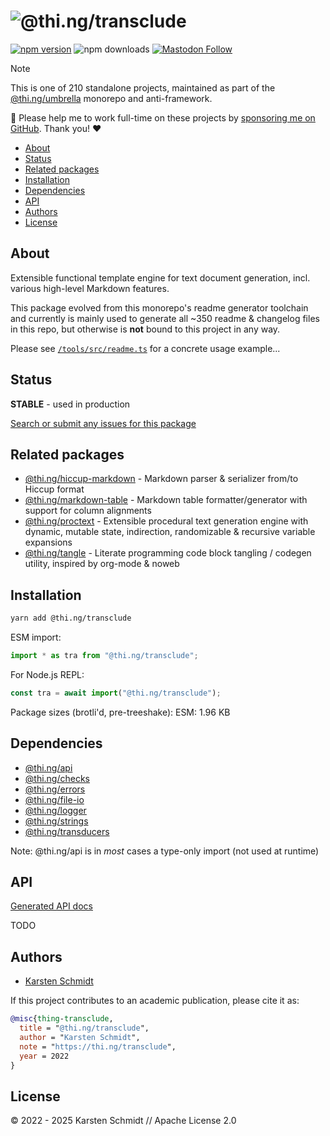 <!-- This file is generated - DO NOT EDIT! -->
<!-- Please see: https://github.com/thi-ng/umbrella/blob/develop/CONTRIBUTING.md#changes-to-readme-files -->
# ![@thi.ng/transclude](https://raw.githubusercontent.com/thi-ng/umbrella/develop/assets/banners/thing-transclude.svg?652d2a29)

[![npm version](https://img.shields.io/npm/v/@thi.ng/transclude.svg)](https://www.npmjs.com/package/@thi.ng/transclude)
![npm downloads](https://img.shields.io/npm/dm/@thi.ng/transclude.svg)
[![Mastodon Follow](https://img.shields.io/mastodon/follow/109331703950160316?domain=https%3A%2F%2Fmastodon.thi.ng&style=social)](https://mastodon.thi.ng/@toxi)

> [!NOTE]
> This is one of 210 standalone projects, maintained as part
> of the [@thi.ng/umbrella](https://github.com/thi-ng/umbrella/) monorepo
> and anti-framework.
>
> 🚀 Please help me to work full-time on these projects by [sponsoring me on
> GitHub](https://github.com/sponsors/postspectacular). Thank you! ❤️

- [About](#about)
- [Status](#status)
- [Related packages](#related-packages)
- [Installation](#installation)
- [Dependencies](#dependencies)
- [API](#api)
- [Authors](#authors)
- [License](#license)

## About

Extensible functional template engine for text document generation, incl. various high-level Markdown features.

This package evolved from this monorepo's readme generator toolchain and
currently is mainly used to generate all ~350 readme & changelog files in this
repo, but otherwise is **not** bound to this project in any way.

Please see
[`/tools/src/readme.ts`](https://github.com/thi-ng/umbrella/blob/develop/tools/src/readme.ts)
for a concrete usage example...

## Status

**STABLE** - used in production

[Search or submit any issues for this package](https://github.com/thi-ng/umbrella/issues?q=%5Btransclude%5D+in%3Atitle)

## Related packages

- [@thi.ng/hiccup-markdown](https://github.com/thi-ng/umbrella/tree/develop/packages/hiccup-markdown) - Markdown parser & serializer from/to Hiccup format
- [@thi.ng/markdown-table](https://github.com/thi-ng/umbrella/tree/develop/packages/markdown-table) - Markdown table formatter/generator with support for column alignments
- [@thi.ng/proctext](https://github.com/thi-ng/umbrella/tree/develop/packages/proctext) - Extensible procedural text generation engine with dynamic, mutable state, indirection, randomizable & recursive variable expansions
- [@thi.ng/tangle](https://github.com/thi-ng/umbrella/tree/develop/packages/tangle) - Literate programming code block tangling / codegen utility, inspired by org-mode & noweb

## Installation

```bash
yarn add @thi.ng/transclude
```

ESM import:

```ts
import * as tra from "@thi.ng/transclude";
```

For Node.js REPL:

```js
const tra = await import("@thi.ng/transclude");
```

Package sizes (brotli'd, pre-treeshake): ESM: 1.96 KB

## Dependencies

- [@thi.ng/api](https://github.com/thi-ng/umbrella/tree/develop/packages/api)
- [@thi.ng/checks](https://github.com/thi-ng/umbrella/tree/develop/packages/checks)
- [@thi.ng/errors](https://github.com/thi-ng/umbrella/tree/develop/packages/errors)
- [@thi.ng/file-io](https://github.com/thi-ng/umbrella/tree/develop/packages/file-io)
- [@thi.ng/logger](https://github.com/thi-ng/umbrella/tree/develop/packages/logger)
- [@thi.ng/strings](https://github.com/thi-ng/umbrella/tree/develop/packages/strings)
- [@thi.ng/transducers](https://github.com/thi-ng/umbrella/tree/develop/packages/transducers)

Note: @thi.ng/api is in _most_ cases a type-only import (not used at runtime)

## API

[Generated API docs](https://docs.thi.ng/umbrella/transclude/)

TODO

## Authors

- [Karsten Schmidt](https://thi.ng)

If this project contributes to an academic publication, please cite it as:

```bibtex
@misc{thing-transclude,
  title = "@thi.ng/transclude",
  author = "Karsten Schmidt",
  note = "https://thi.ng/transclude",
  year = 2022
}
```

## License

&copy; 2022 - 2025 Karsten Schmidt // Apache License 2.0
